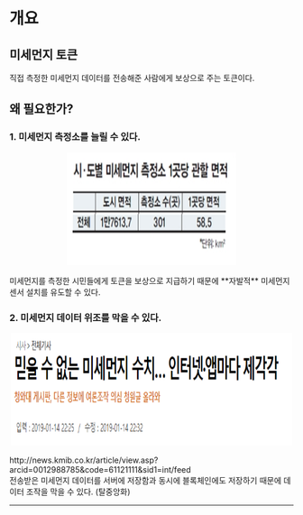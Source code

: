 개요
===========
## 미세먼지 토큰    
직접 측정한 미세먼지 데이터를 전송해준 사람에게 보상으로 주는 토큰이다.
## 왜 필요한가?   
### 1. 미세먼지 측정소를 늘릴 수 있다.  
<p align="center">
  <img width="300" height="200" src="./Resources/Device_per_area.png">
</p> 
미세먼지를 측정한 시민들에게 토큰을 보상으로 지급하기 때문에 **자발적** 미세먼지 센서 설치를 유도할 수 있다.  

### 2. 미세먼지 데이터 위조를 막을 수 있다.  
<p align="center">
  <img width="500" height="200" src="./Resources/news.png">
</p> 
http://news.kmib.co.kr/article/view.asp?arcid=0012988785&code=61121111&sid1=int/feed  <br>
전송받은 미세먼지 데이터를 서버에 저장함과 동시에 블록체인에도 저장하기 때문에 데이터 조작을 막을 수 있다. (탈중앙화) 

* * *  
